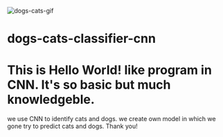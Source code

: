 ![dogs-cats-gif](https://user-images.githubusercontent.com/80037791/138972061-ccbba40a-0b06-4779-b839-02ce6220db66.gif)
# dogs-cats-classifier-cnn
# This is Hello World! like program in CNN. It's so basic but much knowledgeble.
we use CNN to identify cats and dogs.
we create own model in which we gone try to predict cats and dogs.
Thank you!
